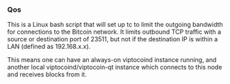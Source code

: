 ### Qos ###

This is a Linux bash script that will set up tc to limit the outgoing bandwidth for connections to the Bitcoin network. It limits outbound TCP traffic with a source or destination port of 23511, but not if the destination IP is within a LAN (defined as 192.168.x.x).

This means one can have an always-on viptocoind instance running, and another local viptocoind/viptocoin-qt instance which connects to this node and receives blocks from it.
